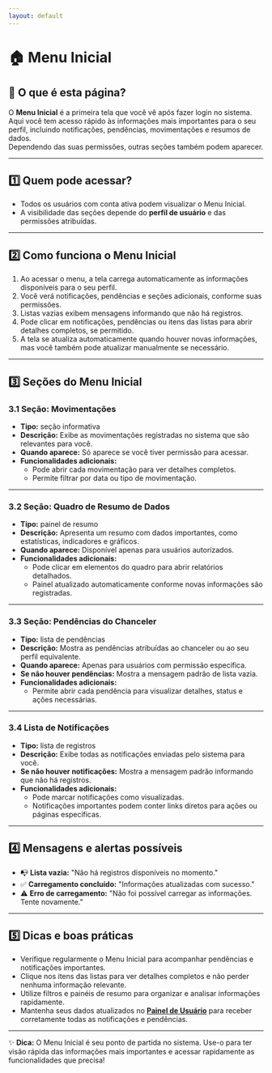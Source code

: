 ```yaml
---
layout: default
---
```


# 🏠 Menu Inicial

## 📄 O que é esta página?
O **Menu Inicial** é a primeira tela que você vê após fazer login no sistema.  
Aqui você tem acesso rápido às informações mais importantes para o seu perfil, incluindo notificações, pendências, movimentações e resumos de dados.  
Dependendo das suas permissões, outras seções também podem aparecer.

---

## 1️⃣ Quem pode acessar?
- Todos os usuários com conta ativa podem visualizar o Menu Inicial.  
- A visibilidade das seções depende do **perfil de usuário** e das permissões atribuídas.

---

## 2️⃣ Como funciona o Menu Inicial
1. Ao acessar o menu, a tela carrega automaticamente as informações disponíveis para o seu perfil.  
2. Você verá notificações, pendências e seções adicionais, conforme suas permissões.  
3. Listas vazias exibem mensagens informando que não há registros.  
4. Pode clicar em notificações, pendências ou itens das listas para abrir detalhes completos, se permitido.  
5. A tela se atualiza automaticamente quando houver novas informações, mas você também pode atualizar manualmente se necessário.

---

## 3️⃣ Seções do Menu Inicial

### 3.1 Seção: Movimentações
- **Tipo:** seção informativa  
- **Descrição:** Exibe as movimentações registradas no sistema que são relevantes para você.  
- **Quando aparece:** Só aparece se você tiver permissão para acessar.  
- **Funcionalidades adicionais:**  
  - Pode abrir cada movimentação para ver detalhes completos.  
  - Permite filtrar por data ou tipo de movimentação.

---

### 3.2 Seção: Quadro de Resumo de Dados
- **Tipo:** painel de resumo  
- **Descrição:** Apresenta um resumo com dados importantes, como estatísticas, indicadores e gráficos.  
- **Quando aparece:** Disponível apenas para usuários autorizados.  
- **Funcionalidades adicionais:**  
  - Pode clicar em elementos do quadro para abrir relatórios detalhados.  
  - Painel atualizado automaticamente conforme novas informações são registradas.

---

### 3.3 Seção: Pendências do Chanceler
- **Tipo:** lista de pendências  
- **Descrição:** Mostra as pendências atribuídas ao chanceler ou ao seu perfil equivalente.  
- **Quando aparece:** Apenas para usuários com permissão específica.  
- **Se não houver pendências:** Mostra a mensagem padrão de lista vazia.  
- **Funcionalidades adicionais:**  
  - Permite abrir cada pendência para visualizar detalhes, status e ações necessárias.  

---

### 3.4 Lista de Notificações
- **Tipo:** lista de registros  
- **Descrição:** Exibe todas as notificações enviadas pelo sistema para você.  
- **Se não houver notificações:** Mostra a mensagem padrão informando que não há registros.  
- **Funcionalidades adicionais:**  
  - Pode marcar notificações como visualizadas.  
  - Notificações importantes podem conter links diretos para ações ou páginas específicas.

---

## 4️⃣ Mensagens e alertas possíveis
- 📭 **Lista vazia:** "Não há registros disponíveis no momento."  
- ✅ **Carregamento concluído:** "Informações atualizadas com sucesso."  
- ⚠️ **Erro de carregamento:** "Não foi possível carregar as informações. Tente novamente."  

---

## 5️⃣ Dicas e boas práticas
- Verifique regularmente o Menu Inicial para acompanhar pendências e notificações importantes.  
- Clique nos itens das listas para ver detalhes completos e não perder nenhuma informação relevante.  
- Utilize filtros e painéis de resumo para organizar e analisar informações rapidamente.  
- Mantenha seus dados atualizados no [**Painel de Usuário**](1.1%20painel-de-usuario.md) para receber corretamente todas as notificações e pendências.

---

✨ **Dica:** O Menu Inicial é seu ponto de partida no sistema. Use-o para ter visão rápida das informações mais importantes e acessar rapidamente as funcionalidades que precisa!